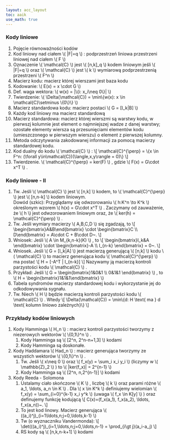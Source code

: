 ```yaml
---
layout: acc_layout
toc: aaik
use_math: true
---
```


### Kody liniowe

1.  Pojęcie równoważności kodów
2.  Kod liniowy nad ciałem  \\(  \|F\|=q  \\)  : podprzestrzeń liniowa
    przestrzeni liniowej nad ciałem  \\(  F  \\) 
3.  Oznaczenie  \\(  \\mathcal{C}  \\)  jest  \\(  \[n,k\]\_q  \\) 
    kodem liniowym jeśli  \\(  \|F\|=q  \\)  oraz  \\(  \\mathcal{C}
     \\)  jest  \\(  k  \\)  wymiarową podprzestrzenią przestrzeni  \\( 
    F^n  \\) 
4.  Macierz kodu: macierz której wierszami jest baza kodu
5.  Kodowanie:  \\(  E(x) = x \\cdot G  \\) 
6.  Def. waga wektora:  \\(  w(x) = \|\\{i: x\_i\\neq 0\\}\|  \\) 
7.  Twierdzenie:  \\(  \\Delta(\\mathcal{C}) = \\min\\{w(x): x \\in
    \\mathcal{C}\\setminus \\{0\\}\\}  \\) 
8.  Macierz standardowa kodu: macierz postaci  \\(  G = \[I\_k\|B\]
     \\) 
9.  Każdy kod liniowy ma macierz standardową
10. Macierz standardowa: macierz której wierszmi są warstwy kodu, w
    pierwszj kolumnie jest element o najmniejszej wadze z danej warstwy;
    ozostałe elementy wiersza są przesunięciami elementów kodu
    (umieszczonego w pierwszym wierszu) o element z pierwszej kolumny.
11. Metoda odczytywania zakodowanej informacji za pomocą macierzy
    standardowej kodu.
12. Kod dualny do kodu  \\(  \\mathcal{C}  \\)  :  \\[ 
    \\mathcal{C}^{\\perp} = \\{x \\in F^n: (\\forall
    y\\in\\mathcal{C})(\\langle\,x,y\\rangle = 0)\\}  \\] 
13. Twierdzenie.  \\(  \\mathcal{C}^{\\perp} = ker(F)  \\)  , gdzie
     \\(  F(x) = G\\cdot x^T  \\)  .

### Kody liniowe - II

1.  Tw. Jeśli  \\(  \\mathcal{C}  \\)  jest  \\(  \[n,k\]  \\)  kodem,
    to  \\(  \\mathcal{C}^{\\perp}  \\)  jest  \\(  \[n,n-k\]  \\) 
    kodem liniowym.\
    Dowód (szkic): Przyglądamy się odwzorowaniu  \\(  h:K^n \\to K^k
     \\)  określonym wzorem  \\(  h(x) = G\\cdot x^T  \\)  . Zaczymany
    od zauważenie, że  \\(  h  \\)  jest odwzorowaniem liniowym oraz, że
     \\(  ker(h) = \\mathcal{C}^{\\perp}  \\)  .
2.  Tw. Jeśli wymiary macierzy  \\(  A,B,C,D  \\)  się zgadzają, to
     \\[  \\begin{bmatrix}A&B\\end{bmatrix} \\cdot
    \\begin{bmatrix}C \\\\ D\\end{bmatrix} = A\\cdot C + B\\cdot D\~.
     \\] 
3.  Wniosek: Jeśli  \\(  A \\in M\_{k,n-k}(K)  \\)  , to  \\[ 
    \\begin{bmatrix}I\_k&A \\end{bmatrix} \\cdot
    \\begin{bmatrix}-A \\\\ I\_{n-k} \\end{bmatrix} = 0\~.  \\] 
4.  Wniosek. Jeśli  \\(  G = \[I\_k\|A\]  \\)  jest macierzą generującą
     \\(  \[n,k\]  \\)  kodu  \\(  \\mathcal{C}  \\)  to macierz
    generująca kodu  \\(  \\mathcal{C}^{\\perp}  \\)  ma postać  \\[ 
    H = \[-A^T \| I\_{n-k}\]  \\]  Nazywamy ją macierzą kontroli
    parzystości kodu  \\(  \\mathcal{C}  \\)  .
5.  Przykład: Jeśli  \\(  G =
    \\begin{bmatrix}1&0&1 \\\\ 0&1&1 \\end{bmatrix}  \\)  , to  \\(  H =
    \\begin{bmatrix}1&1&1\\end{bmatrix}  \\) 
6.  Tabela syndromów macierzy standardowej kodu i wykorzystanie jej do
    odkodowywania sygnału.
7.  Tw. Niech  \\(  H  \\)  będzie macierzą kontroli parzystości kodu
     \\(  \\mathcal{C}  \\)  . Wtedy  \\[  \\Delta(\\mathcal{C}) =
    \\min\\{d: H \\text{ ma } d \\text{ kolumn liniowo zależnych}\\}
     \\] 

### Przykłady kodów liniowych

1.  Kody Hamminga  \\(  H\_n  \\)  : macierz kontroli parzystości
    tworzymy z niezerowych wektorów  \\(  \\{0,1\\}^n  \\)  .
    1.  Kody Hamminga są  \\(  \[2^n, 2^n-n+1,3\]  \\)  kodami
    2.  Kody Hamminga są doskonałe.
2.  Kody Haddamara  \\(  Had\_n  \\)  : macierz generująca tworzymy ze
    wszystich wektorów  \\(  \\{0,1\\}^n  \\)  .
    1.  Tw. Jeśli  \\(  x\\neq 0  \\)  oraz  \\(  f\_x(y) = \\sum\_i
        x\_i y\_i  \\)  (liczymy w  \\(  \\mathbb{Z}\_2  \\)  ) to  \\( 
        \|ker(f\_x)\| = 2^{n-1}  \\) 
    2.  Kody Hamminga są  \\(  \[2^n, n,2^{n-1}\]  \\)  kodami
3.  Kody Reeda - Solomona
    1.  Ustalamy ciało skończone  \\(  K  \\)  , liczbę  \\(  k  \\) 
        oraz parami różne  \\(  a\_1, \\ldots, a\_n \\in K  \\)  . Dla
         \\(  x \\in K^k  \\)  definiujemy wielomian  \\(  f\_x(y) =
        \\sum\_{i=0}^{k-1} x\_i y^k  \\)  (uwaga  \\(  f\_x \\in
        K\[y\]  \\)  ) oraz definujemy funkcję kodującą  \\[ 
        C(x)=(f\_x(a\_1), f\_x(a\_2), \\ldots, f\_x(a\_n))\~.  \\] 
    2.  To jest kod linowy. Macierz generująca  \\( 
        ((a\_i)^j)\_{i=1\\ldots,n;j=0,\\ldots,k-1}  \\) 
    3.  Tw (o wyznaczniku Vandermonda):  \\[ 
        \\det(((a\_i)^j)\_{i=1,\\ldots,n;j=0,\\ldots,n-1} =
        \\prod\_{i\\gt j}(a\_i-a\_j)  \\] 
    4.  RS kody są  \\(  \[n,k,n-k+1\]  \\)  kodami

